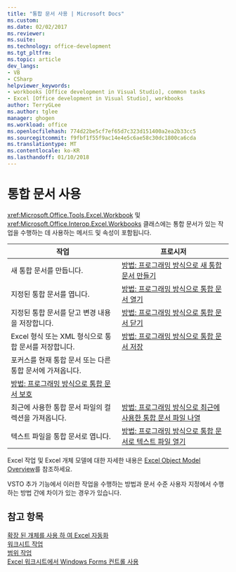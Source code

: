 ```yaml
---
title: "통합 문서 사용 | Microsoft Docs"
ms.custom: 
ms.date: 02/02/2017
ms.reviewer: 
ms.suite: 
ms.technology: office-development
ms.tgt_pltfrm: 
ms.topic: article
dev_langs:
- VB
- CSharp
helpviewer_keywords:
- workbooks [Office development in Visual Studio], common tasks
- Excel [Office development in Visual Studio], workbooks
author: TerryGLee
ms.author: tglee
manager: ghogen
ms.workload: office
ms.openlocfilehash: 774d22be5cf7ef65d7c323d151400a2ea2b33cc5
ms.sourcegitcommit: f9fbf1f55f9ac14e4e5c6ae58c30dc1800ca6cda
ms.translationtype: MT
ms.contentlocale: ko-KR
ms.lasthandoff: 01/10/2018
---
```

# <a name="working-with-workbooks"></a>통합 문서 사용
  <xref:Microsoft.Office.Tools.Excel.Workbook> 및 <xref:Microsoft.Office.Interop.Excel.Workbooks> 클래스에는 통합 문서가 있는 작업을 수행하는 데 사용하는 메서드 및 속성이 포함됩니다.  
  
|작업|프로시저|  
|----------|---------------|  
|새 통합 문서를 만듭니다.|[방법: 프로그래밍 방식으로 새 통합 문서 만들기](../vsto/how-to-programmatically-create-new-workbooks.md)|  
|지정된 통합 문서를 엽니다.|[방법: 프로그래밍 방식으로 통합 문서 열기](../vsto/how-to-programmatically-open-workbooks.md)|  
|지정된 통합 문서를 닫고 변경 내용을 저장합니다.|[방법: 프로그래밍 방식으로 통합 문서 닫기](../vsto/how-to-programmatically-close-workbooks.md)|  
|Excel 형식 또는 XML 형식으로 통합 문서를 저장합니다.|[방법: 프로그래밍 방식으로 통합 문서 저장](../vsto/how-to-programmatically-save-workbooks.md)|  
|포커스를 현재 통합 문서 또는 다른 통합 문서에 가져옵니다.|  
|[방법: 프로그래밍 방식으로 통합 문서 보호](../vsto/how-to-programmatically-protect-workbooks.md)|  
|최근에 사용한 통합 문서 파일의 컬렉션을 가져옵니다.|[방법: 프로그래밍 방식으로 최근에 사용한 통합 문서 파일 나열](../vsto/how-to-programmatically-list-recently-used-workbook-files.md)|  
|텍스트 파일을 통합 문서로 엽니다.|[방법: 프로그래밍 방식으로 통합 문서로 텍스트 파일 열기](../vsto/how-to-programmatically-open-text-files-as-workbooks.md)|  
  
 Excel 작업 및 Excel 개체 모델에 대한 자세한 내용은 [Excel Object Model Overview](../vsto/excel-object-model-overview.md)를 참조하세요.  
  
 VSTO 추가 기능에서 이러한 작업을 수행하는 방법과 문서 수준 사용자 지정에서 수행하는 방법 간에 차이가 있는 경우가 있습니다.  
  
## <a name="see-also"></a>참고 항목  
 [확장 된 개체를 사용 하 여 Excel 자동화](../vsto/automating-excel-by-using-extended-objects.md)   
 [워크시트 작업](../vsto/working-with-worksheets.md)   
 [범위 작업](../vsto/working-with-ranges.md)   
 [Excel 워크시트에서 Windows Forms 컨트롤 사용](../vsto/using-windows-forms-controls-on-excel-worksheets.md)  
  
  